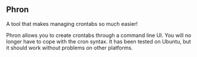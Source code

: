 Phron
-----
A tool that makes managing crontabs so much easier!

Phron allows you to create crontabs through a command line UI.
You will no longer have to cope with the cron syntax. It has 
been tested on Ubuntu, but it should work without 
problems on other platforms.
